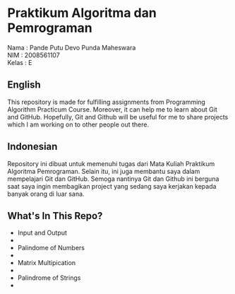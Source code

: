 <h1>Praktikum Algoritma dan Pemrograman</h1>
Nama : Pande Putu Devo Punda Maheswara <br />
NIM : 2008561107 <br />
Kelas : E <br />

<h2> English </h2>
This repository is made for fulfilling assignments from Programming Algorithm Practicum Course. Moreover, it can help me to learn about Git and GitHub.
Hopefully, Git and Github will be useful for me to share projects which I am working on to other people out there.

<h2> Indonesian </h2>
Repository ini dibuat untuk memenuhi tugas dari Mata Kuliah Praktikum Algoritma Pemrograman. Selain itu, ini juga membantu saya dalam mempelajari Git dan GitHub.
Semoga nantinya Git dan Github ini berguna saat saya ingin membagikan project yang sedang saya kerjakan kepada banyak orang di luar sana.

<h2> What's In This Repo? </h2>
<ul>
  <li> Input and Output <li>
  <li> Palindome of Numbers <li>
  <li> Matrix Multipication <li>
  <li> Palindrome of Strings <li>
  </ul>
